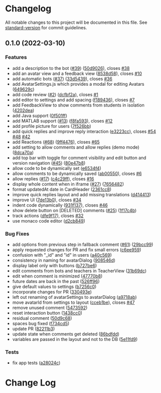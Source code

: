 # Changelog

All notable changes to this project will be documented in this file. See [standard-version](https://github.com/conventional-changelog/standard-version) for commit guidelines.

## 0.1.0 (2022-03-10)

### Features

- add a description to the bot ([#39](https://github.com/graasp/graasp-app-code-review/issues/39)) ([50d9026](https://github.com/graasp/graasp-app-code-review/commit/50d902684a50a49258b33469aeedb8904a83bcf1)), closes [#38](https://github.com/graasp/graasp-app-code-review/issues/38)
- add an avatar view and a feedback view ([8538d58](https://github.com/graasp/graasp-app-code-review/commit/8538d58ebdd0dfda8a6064a5215addf0aedb4852)), closes [#10](https://github.com/graasp/graasp-app-code-review/issues/10)
- add automatic bots ([#37](https://github.com/graasp/graasp-app-code-review/issues/37)) ([33d5439](https://github.com/graasp/graasp-app-code-review/commit/33d5439bbc496bb8fe3ccd1f24dc60609fc0b504)), closes [#36](https://github.com/graasp/graasp-app-code-review/issues/36)
- add AvatarSettings.js which provides a modal for editing Avatars ([649629c](https://github.com/graasp/graasp-app-code-review/commit/649629c31847fcc69e0bfb16c240e163a773b59e))
- add code review ([#2](https://github.com/graasp/graasp-app-code-review/issues/2)) ([dcfbf2a](https://github.com/graasp/graasp-app-code-review/commit/dcfbf2aaba33b7590a0cef6ee37d4295e5bf527e)), closes [#1](https://github.com/graasp/graasp-app-code-review/issues/1)
- add editor to settings and add spacing ([f189436](https://github.com/graasp/graasp-app-code-review/commit/f1894362b4ca8bb1089c0c3dba0a7df32e1921aa)), closes [#7](https://github.com/graasp/graasp-app-code-review/issues/7)
- add FeedbackView to show comments from students in isolation ([4202dea](https://github.com/graasp/graasp-app-code-review/commit/4202deac16e3e113c37c7e65418f0a2bcc54e9a3))
- add Java support ([0f501ff](https://github.com/graasp/graasp-app-code-review/commit/0f501ff8c687e01367e38efbaf2c74e7570b0083))
- add MATLAB support ([#13](https://github.com/graasp/graasp-app-code-review/issues/13)) ([f8fa593](https://github.com/graasp/graasp-app-code-review/commit/f8fa593a89977fd12f68fe21529151310e48b53b)), closes [#12](https://github.com/graasp/graasp-app-code-review/issues/12)
- add profile picture for users ([7f526bb](https://github.com/graasp/graasp-app-code-review/commit/7f526bbbf15746900121f44df6f2249042639261))
- add quick replies and improve reply interaction ([e3223cc](https://github.com/graasp/graasp-app-code-review/commit/e3223cc468c850ad414a9e2e3ea1f89a40eeb9eb)), closes [#54](https://github.com/graasp/graasp-app-code-review/issues/54) [#48](https://github.com/graasp/graasp-app-code-review/issues/48) [#42](https://github.com/graasp/graasp-app-code-review/issues/42)
- add Reactions ([#68](https://github.com/graasp/graasp-app-code-review/issues/68)) ([9ff4476](https://github.com/graasp/graasp-app-code-review/commit/9ff4476c114ea9eb170adc65895c9d43e573d499)), closes [#65](https://github.com/graasp/graasp-app-code-review/issues/65)
- add setting to allow comments and allow replies (demo mode) ([8dca70a](https://github.com/graasp/graasp-app-code-review/commit/8dca70a1ef943da37c008ed47090a817e24622dc))
- add top bar with toggle for comment visibility and edit button and version navigation ([#45](https://github.com/graasp/graasp-app-code-review/issues/45)) ([80e47b8](https://github.com/graasp/graasp-app-code-review/commit/80e47b8edf8c8614b7c21dc64654803844642895))
- allow code to be dynamically set ([e6534f4](https://github.com/graasp/graasp-app-code-review/commit/e6534f4ae9eae1a37d906d8a5fefcdb84a770d53))
- allow comments to be dynamically saved ([ab00550](https://github.com/graasp/graasp-app-code-review/commit/ab005509df10ac4e484d3f82764081e55707682e)), closes [#6](https://github.com/graasp/graasp-app-code-review/issues/6)
- allow replies ([#17](https://github.com/graasp/graasp-app-code-review/issues/17)) ([c4c29ff](https://github.com/graasp/graasp-app-code-review/commit/c4c29ff7c69cc40df9d5c360c39923ee9d1d0555)), closes [#16](https://github.com/graasp/graasp-app-code-review/issues/16)
- display whole content when in iframe ([#27](https://github.com/graasp/graasp-app-code-review/issues/27)) ([7656482](https://github.com/graasp/graasp-app-code-review/commit/765648260f8a375fcf5b5b257babdc1fee8c7d2a))
- format updatedAt date in CardHeader ([2361cc8](https://github.com/graasp/graasp-app-code-review/commit/2361cc8b4ea7bec20fbc0cac242038ac4457ffb2))
- improve quick replies layout and add missing translations ([d414413](https://github.com/graasp/graasp-app-code-review/commit/d414413aca974418e7c5a0ddc789926fa04dcfc5))
- improve UI ([7de13b0](https://github.com/graasp/graasp-app-code-review/commit/7de13b096c9a6830e43d142f28d3ae287afab734)), closes [#34](https://github.com/graasp/graasp-app-code-review/issues/34)
- indent code dynamically ([931f137](https://github.com/graasp/graasp-app-code-review/commit/931f1378f67a89ab02bf9d79ed485fa234a2813b)), closes [#46](https://github.com/graasp/graasp-app-code-review/issues/46)
- show delete button on [DELETED] comments ([#25](https://github.com/graasp/graasp-app-code-review/issues/25)) ([1f17c4b](https://github.com/graasp/graasp-app-code-review/commit/1f17c4b8ffeb9318f2874191a727325dbbb3ae0b))
- track actions ([dfe9f17](https://github.com/graasp/graasp-app-code-review/commit/dfe9f17c57ff4203681ebc1c0a1b4884f20db753)), closes [#32](https://github.com/graasp/graasp-app-code-review/issues/32)
- use monaco code editor ([d2cb849](https://github.com/graasp/graasp-app-code-review/commit/d2cb849849ba628667683276cd3b2432ce036540))

### Bug Fixes

- add options from previous step in fallback comment ([#61](https://github.com/graasp/graasp-app-code-review/issues/61)) ([29bcc99](https://github.com/graasp/graasp-app-code-review/commit/29bcc991c486c9cfa2318907287652c20374f0d7))
- apply requested changes for PR and fix small errors ([c6ee959](https://github.com/graasp/graasp-app-code-review/commit/c6ee959197481d3a20818528610894f9e55601e7))
- confusion with "\_id" and "id" in users ([a40c569](https://github.com/graasp/graasp-app-code-review/commit/a40c569f6feabc1700d9bc54943df1286690bbf1))
- consistency in naming for avatarDialog ([908546d](https://github.com/graasp/graasp-app-code-review/commit/908546d0f1485541863a1e64b942713675596395))
- display label only with buttons ([b727be6](https://github.com/graasp/graasp-app-code-review/commit/b727be6861aa02d573eeb980881f6a28f1f896a8))
- edit comments from bots and teachers in TeacherView ([31b69dc](https://github.com/graasp/graasp-app-code-review/commit/31b69dc98843c2995c4647dc8df62e0451e00bb7))
- edit when comment is minimized ([47770b8](https://github.com/graasp/graasp-app-code-review/commit/47770b8dd49e557a9845f9b2110dbed76d06410d))
- future dates are back in the past ([526ff96](https://github.com/graasp/graasp-app-code-review/commit/526ff96b7fac00f1ab4ed242c7d0ab150d66252a))
- give default values to settings ([b7256c0](https://github.com/graasp/graasp-app-code-review/commit/b7256c0198c44252dc8a614a5a87185b545c1d6e))
- incorporate changes for PR ([330493e](https://github.com/graasp/graasp-app-code-review/commit/330493e0dac97b5f11065e1004b4d7c331f03f05))
- left out renaming of avatarSettings to avatarDialog ([a9718ab](https://github.com/graasp/graasp-app-code-review/commit/a9718aba20544f62eab6b4c46e856ef6dee32dda))
- move avatarId from settings to layout ([cceb1be](https://github.com/graasp/graasp-app-code-review/commit/cceb1beff8afab07416b598129bc86daddc969d7)), closes [#47](https://github.com/graasp/graasp-app-code-review/issues/47)
- remove unused comment ([5473592](https://github.com/graasp/graasp-app-code-review/commit/5473592b9bbe8c484bfcb81e43457d672226b273))
- reset interaction button ([1438cc0](https://github.com/graasp/graasp-app-code-review/commit/1438cc0852ea77fabccdd8cc816e68e645a56968))
- residual comment ([50d9c68](https://github.com/graasp/graasp-app-code-review/commit/50d9c682b072800c5894cbaa8123665bf4efa691))
- spaces bug fixed ([f734cd5](https://github.com/graasp/graasp-app-code-review/commit/f734cd56f50e244891b6c35c264f47287108f751))
- update PR ([82211b3](https://github.com/graasp/graasp-app-code-review/commit/82211b3aa4cad37d3536ce3e293d2ec20c873c6a))
- update state when comments get deleted ([86bdfdd](https://github.com/graasp/graasp-app-code-review/commit/86bdfdd60f1de9313fe98f9822f8c6f1f8ae6d0a))
- variables are passed in the layout and not to the DB ([5e11fd9](https://github.com/graasp/graasp-app-code-review/commit/5e11fd9ca058eadafd1d35f8dbead71f231d3063))

### Tests

- fix app tests ([a28024c](https://github.com/graasp/graasp-app-code-review/commit/a28024cbdeafc19a7933c8f493526aa613917d05))

# Change Log
